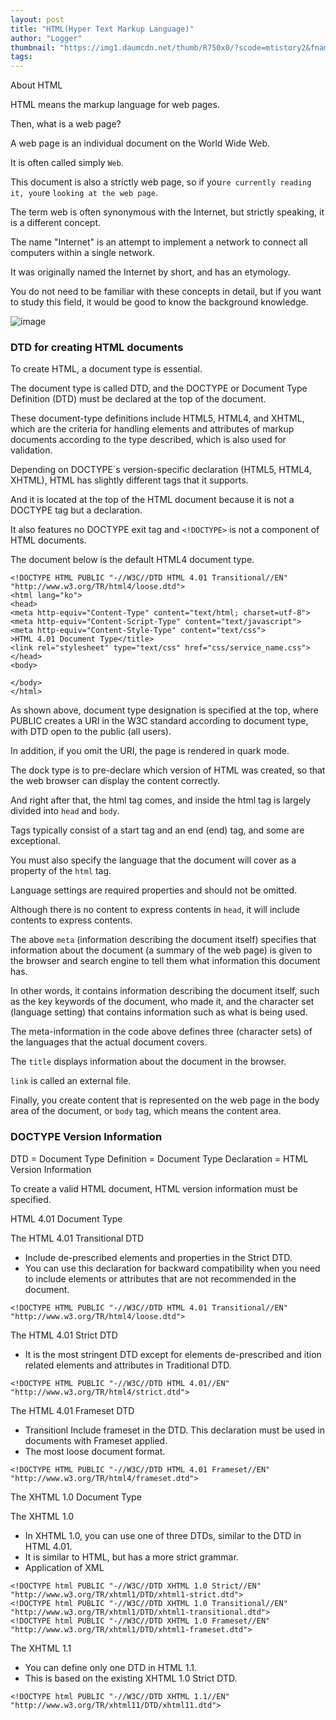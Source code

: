 ```yaml
---
layout: post
title: "HTML(Hyper Text Markup Language)"
author: "Logger"
thumbnail: "https://img1.daumcdn.net/thumb/R750x0/?scode=mtistory2&fname=https%3A%2F%2Ft1.daumcdn.net%2Fcfile%2Ftistory%2F2219104857E06D7E1B"
tags: 
---
```



About HTML

HTML means the markup language for web pages.

Then, what is a web page?

A web page is an individual document on the World Wide Web.

It is often called simply `Web`.

This document is also a strictly web page, so if you`re currently reading it, you`re `looking at the web page`.

The term web is often synonymous with the Internet, but strictly speaking, it is a different concept.

The name "Internet" is an attempt to implement a network to connect all computers within a single network.

It was originally named the Internet by short, and has an etymology.

You do not need to be familiar with these concepts in detail, but if you want to study this field, it would be good to know the background knowledge.

![image](https://t1.daumcdn.net/cfile/tistory/2219104857E06D7E1B)

### DTD for creating HTML documents

To create HTML, a document type is essential.

The document type is called DTD, and the DOCTYPE or Document Type Definition (DTD) must be declared at the top of the document.

These document-type definitions include HTML5, HTML4, and XHTML, which are the criteria for handling elements and attributes of markup documents according to the type described, which is also used for validation.

Depending on DOCTYPE`s version-specific declaration (HTML5, HTML4, XHTML), HTML has slightly different tags that it supports.

And it is located at the top of the HTML document because it is not a DOCTYPE tag but a declaration.

It also features no DOCTYPE exit tag and `<!DOCTYPE>` is not a component of HTML documents.

The document below is the default HTML4 document type.

```undefined
<!DOCTYPE HTML PUBLIC "-//W3C//DTD HTML 4.01 Transitional//EN" "http://www.w3.org/TR/html4/loose.dtd">
<html lang="ko">
<head>
<meta http-equiv="Content-Type" content="text/html; charset=utf-8">
<meta http-equiv="Content-Script-Type" content="text/javascript">
<meta http-equiv="Content-Style-Type" content="text/css">
>HTML 4.01 Document Type</title>
<link rel="stylesheet" type="text/css" href="css/service_name.css">
</head>
<body>

</body>
</html>
```

As shown above, document type designation is specified at the top, where PUBLIC creates a URI in the W3C standard according to document type, with DTD open to the public (all users).

In addition, if you omit the URI, the page is rendered in quark mode.

The dock type is to pre-declare which version of HTML was created, so that the web browser can display the content correctly.

And right after that, the html tag comes, and inside the html tag is largely divided into `head` and `body`.

Tags typically consist of a start tag and an end (end) tag, and some are exceptional.

You must also specify the language that the document will cover as a property of the `html` tag.

Language settings are required properties and should not be omitted.

Although there is no content to express contents in `head`, it will include contents to express contents.

The above `meta` (information describing the document itself) specifies that information about the document (a summary of the web page) is given to the browser and search engine to tell them what information this document has.

In other words, it contains information describing the document itself, such as the key keywords of the document, who made it, and the character set (language setting) that contains information such as what is being used.

The meta-information in the code above defines three (character sets) of the languages that the actual document covers.

The `title` displays information about the document in the browser.

`link` is called an external file.

Finally, you create content that is represented on the web page in the body area of the document, or `body` tag, which means the content area.

### DOCTYPE Version Information

DTD = Document Type Definition = Document Type Declaration = HTML Version Information

To create a valid HTML document, HTML version information must be specified.

HTML 4.01 Document Type

The HTML 4.01 Transitional DTD

- Include de-prescribed elements and properties in the Strict DTD.
- You can use this declaration for backward compatibility when you need to include elements or attributes that are not recommended in the document.

```undefined
<!DOCTYPE HTML PUBLIC "-//W3C//DTD HTML 4.01 Transitional//EN" "http://www.w3.org/TR/html4/loose.dtd">
```

The HTML 4.01 Strict DTD

- It is the most stringent DTD except for elements de-prescribed and ition related elements and attributes in Traditional DTD.

```undefined
<!DOCTYPE HTML PUBLIC "-//W3C//DTD HTML 4.01//EN" "http://www.w3.org/TR/html4/strict.dtd">
```

The HTML 4.01 Frameset DTD

- Transitionl Include frameset in the DTD. This declaration must be used in documents with Frameset applied.
- The most loose document format.

```undefined
<!DOCTYPE HTML PUBLIC "-//W3C//DTD HTML 4.01 Frameset//EN" "http://www.w3.org/TR/html4/frameset.dtd">
```

The XHTML 1.0 Document Type

The XHTML 1.0

- In XHTML 1.0, you can use one of three DTDs, similar to the DTD in HTML 4.01.
- It is similar to HTML, but has a more strict grammar.
- Application of XML

```undefined
<!DOCTYPE html PUBLIC "-//W3C//DTD XHTML 1.0 Strict//EN" "http://www.w3.org/TR/xhtml1/DTD/xhtml1-strict.dtd">
<!DOCTYPE html PUBLIC "-//W3C//DTD XHTML 1.0 Transitional//EN" "http://www.w3.org/TR/xhtml1/DTD/xhtml1-transitional.dtd">
<!DOCTYPE html PUBLIC "-//W3C//DTD XHTML 1.0 Frameset//EN" "http://www.w3.org/TR/xhtml1/DTD/xhtml1-frameset.dtd">
```

The XHTML 1.1

- You can define only one DTD in HTML 1.1.
- This is based on the existing XHTML 1.0 Strict DTD.

```undefined
<!DOCTYPE html PUBLIC "-//W3C//DTD XHTML 1.1//EN" "http://www.w3.org/TR/xhtml11/DTD/xhtml11.dtd">
```